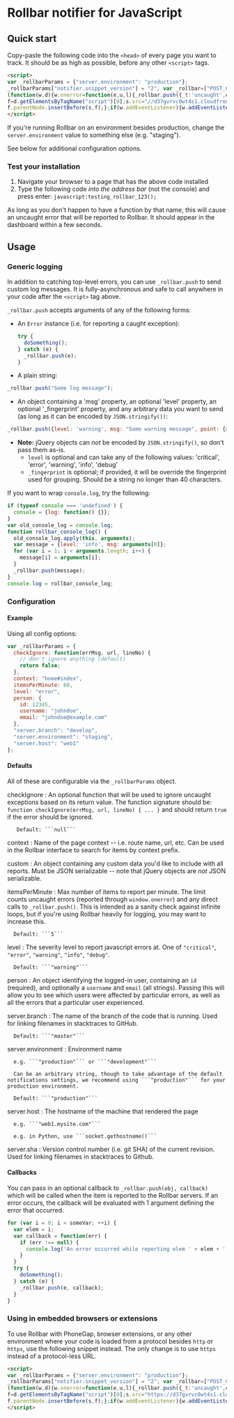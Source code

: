 # Rollbar notifier for JavaScript

<!-- Sub:[TOC] -->

## Quick start

Copy-paste the following code into the ```<head>``` of every page you want to track. It should be as high as possible, before any other ```<script>``` tags.

<!-- EditableTextAreaStart -->
<!-- RemoveNext -->
```html
<script>
var _rollbarParams = {"server.environment": "production"};
_rollbarParams["notifier.snippet_version"] = "2"; var _rollbar=["POST_CLIENT_ITEM_ACCESS_TOKEN", _rollbarParams]; var _ratchet=_rollbar;
(function(w,d){w.onerror=function(e,u,l){_rollbar.push({_t:'uncaught',e:e,u:u,l:l});};var i=function(){var s=d.createElement("script");var 
f=d.getElementsByTagName("script")[0];s.src="//d37gvrvc0wt4s1.cloudfront.net/js/1/rollbar.min.js";s.async=!0;
f.parentNode.insertBefore(s,f);};if(w.addEventListener){w.addEventListener("load",i,!1);}else{w.attachEvent("onload",i);}})(window,document);
</script>
```
<!-- RemovePrev -->
<!-- EditableTextAreaEnd -->

If you're running Rollbar on an environment besides production, change the ```server.environment``` value to something else (e.g. "staging").
  
See below for additional configuration options.
  
### Test your installation

1. Navigate your browser to a page that has the above code installed
2. Type the following code *into the address bar* (not the console) and press enter: ```javascript:testing_rollbar_123();```

As long as you don't happen to have a function by that name, this will cause an uncaught error that will be reported to Rollbar. It should appear in the dashboard within a few seconds.

## Usage

### Generic logging

In addition to catching top-level errors, you can use ```_rollbar.push``` to send custom log messages. It is fully-asynchronous and safe to call anywhere in your code after the ```<script>``` tag above.
  
```_rollbar.push``` accepts arguments of any of the following forms:

- An ```Error``` instance (i.e. for reporting a caught exception):

    ```javascript
    try {
      doSomething();
    } catch (e) {
      _rollbar.push(e);
    }
    ```

- A plain string:

```javascript
_rollbar.push("Some log message");
```

- An object containing a 'msg' property, an optional 'level' property, an optional '_fingerprint' property, and any arbitrary data you want to send (as long as it can be encoded by ```JSON.stringify())```:

```javascript
_rollbar.push({level: 'warning', msg: "Some warning message", point: {x: 5, y: 10}});
```

  - **Note:** jQuery objects can _not_ be encoded by ```JSON.stringify()```, so don't pass them as-is.
    - ```level``` is optional and can take any of the following values: 'critical', 'error', 'warning', 'info', 'debug'
    - ```_fingerprint``` is optional; if provided, it will be override the fingerprint used for grouping. Should be a string no longer than 40 characters.


If you want to wrap ```console.log```, try the following:

```javascript
if (typeof console === 'undefined') {
  console = {log: function() {}};
}
var old_console_log = console.log;
function rollbar_console_log() {
  old_console_log.apply(this, arguments);
  var message = {level: 'info', msg: arguments[0]};
  for (var i = 1; i < arguments.length; i++) {
    message[i] = arguments[i];
  }
  _rollbar.push(message);
}
console.log = rollbar_console_log;
```
    
### Configuration

#### Example

Using all config options:

```javascript
var _rollbarParams = {
  checkIgnore: function(errMsg, url, lineNo) {
    // don't ignore anything (default)
    return false;
  },
  context: "home#index",
  itemsPerMinute: 60,
  level: "error",
  person: {
    id: 12345,
    username: "johndoe",
    email: "johndoe@example.com"
  },
  "server.branch": "develop",
  "server.environment": "staging",
  "server.host": "web1"
};
```

#### Defaults

  All of these are configurable via the ```_rollbarParams``` object.
    
  checkIgnore
  :   An optional function that will be used to ignore uncaught exceptions based on its return value. The function signature should be: ```function checkIgnore(errMsg, url, lineNo) { ... }``` and should return ```true``` if the error should be ignored.

       Default: ```null```

  context
  :   Name of the page context -- i.e. route name, url, etc. Can be used in the Rollbar interface to search for items by context prefix.

  custom
  :   An object containing any custom data you'd like to include with all reports. Must be JSON serializable -- note that jQuery objects are _not_ JSON serializable.

  itemsPerMinute
  :   Max number of items to report per minute. The limit counts uncaught errors (reported through ```window.onerror```) and any direct calls to ```_rollbar.push()```. This is intended as a sanity check against infinite loops, but if you're using Rollbar heavily for logging, you may want to increase this.
  
      Default: ```5```
  
  level
  :   The severity level to report javascript errors at. One of ```"critical"```, ```"error"```, ```"warning"```, ```"info"```, ```"debug"```.

      Default: ```"warning"```

  person
  :   An object identifying the logged-in user, containing an ```id``` (required), and optionally a ```username``` and ```email``` (all strings). Passing this will allow you to see which users were affected by particular errors, as well as all the errors that a particular user experienced.

  server.branch
  :   The name of the branch of the code that is running. Used for linking filenames in stacktraces to GitHub.
  
      Default: ```"master"```
  
  server.environment
  :   Environment name

      e.g. ```"production"``` or ```"development"```

      Can be an arbitrary string, though to take advantage of the default notifications settings, we recommend using ```"production"``` for your production environment.

      Default: ```"production"```
  
  server.host
  :   The hostname of the machine that rendered the page

      e.g. ```"web1.mysite.com"```

      e.g. in Python, use ```socket.gethostname()```
      
  server.sha
  :   Version control number (i.e. git SHA) of the current revision. Used for linking filenames in stacktraces to Github.


#### Callbacks

You can pass in an optional callback to ```_rollbar.push(obj, callback)``` which will be called when the item is reported to the Rollbar servers. If an error occurs, the callback will be evaluated with 1 argument defining the error that occurred.

```javascript
for (var i = 0; i < someVar; ++i) {
  var elem = i;
  var callback = function(err) {
    if (err !== null) {
      console.log('An error occurred while reporting elem ' + elem + ' to Rollbar, ' + err);
    }
  }
  try {
    doSomething();
  } catch (e) {
    _rollbar.push(e, callback);
  }
}
```
  
### Using in embedded browsers or extensions

To use Rollbar with PhoneGap, browser extensions, or any other environment where your code is loaded from a protocol besides ```http``` or ```https```, use the following snippet instead. The only change is to use ```https``` instead of a protocol-less URL.

<!-- EditableTextAreaStart -->
<!-- RemoveNext -->
```html
<script>
var _rollbarParams = {"server.environment": "production"};
_rollbarParams["notifier.snippet_version"] = "2"; var _rollbar=["POST_CLIENT_ITEM_ACCESS_TOKEN", _rollbarParams]; var _ratchet=_rollbar;
(function(w,d){w.onerror=function(e,u,l){_rollbar.push({_t:'uncaught',e:e,u:u,l:l});};var i=function(){var s=d.createElement("script");var 
f=d.getElementsByTagName("script")[0];s.src="https://d37gvrvc0wt4s1.cloudfront.net/js/1/rollbar.min.js";s.async=!0;
f.parentNode.insertBefore(s,f);};if(w.addEventListener){w.addEventListener("load",i,!1);}else{w.attachEvent("onload",i);}})(window,document);
</script>
```
<!-- RemovePrev -->
<!-- EditableTextAreaEnd -->

